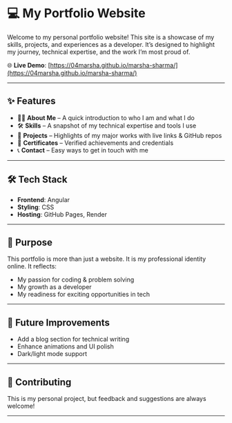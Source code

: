# 💻 My Portfolio Website

Welcome to my personal portfolio website!
This site is a showcase of my skills, projects, and experiences as a developer.
It’s designed to highlight my journey, technical expertise, and the work I’m most proud of.

🌐 **Live Demo**: [https://04marsha.github.io/marsha-sharma/](https://04marsha.github.io/marsha-sharma/)

---

## ✨ Features
- 🧑‍💼 **About Me** – A quick introduction to who I am and what I do
- 🛠️ **Skills** – A snapshot of my technical expertise and tools I use
- 📂 **Projects** – Highlights of my major works with live links & GitHub repos
- 📜 **Certificates** – Verified achievements and credentials
- 📞 **Contact** – Easy ways to get in touch with me

---

## 🛠️ Tech Stack
- **Frontend**: Angular
- **Styling**: CSS
- **Hosting**: GitHub Pages, Render

---

## 🎯 Purpose
This portfolio is more than just a website. It is my professional identity online.
It reflects:
- My passion for coding & problem solving
- My growth as a developer
- My readiness for exciting opportunities in tech

---

## 🚀 Future Improvements
- Add a blog section for technical writing
- Enhance animations and UI polish
- Dark/light mode support

---

## 🤝 Contributing
This is my personal project, but feedback and suggestions are always welcome!

---

